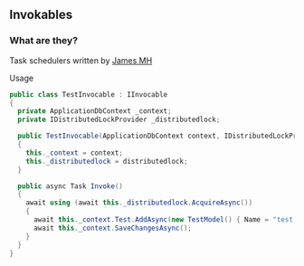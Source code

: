 ## Invokables

### What are they?

Task schedulers written by [James MH](https://github.com/jamesmh/coravel)

Usage

```csharp
public class TestInvocable : IInvocable
{
  private ApplicationDbContext _context;
  private IDistributedLockProvider _distributedlock;

  public TestInvocable(ApplicationDbContext context, IDistributedLockProvider distributedlock)
  {
    this._context = context;
    this._distributedlock = distributedlock;
  }

  public async Task Invoke()
  {
    await using (await this._distributedlock.AcquireAsync())
    {
      await this._context.Test.AddAsync(new TestModel() { Name = "test name" });
      await this._context.SaveChangesAsync();
    }
  }
}
```
